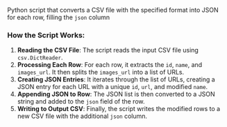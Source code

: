 Python script that converts a CSV file with the specified format into JSON for each row, filling the `json` column

### How the Script Works:
1. **Reading the CSV File**: The script reads the input CSV file using `csv.DictReader`.
2. **Processing Each Row**: For each row, it extracts the `id`, `name`, and `images_url`. It then splits the `images_url` into a list of URLs.
3. **Creating JSON Entries**: It iterates through the list of URLs, creating a JSON entry for each URL with a unique `id`, `url`, and modified `name`.
4. **Appending JSON to Row**: The JSON list is then converted to a JSON string and added to the `json` field of the row.
5. **Writing to Output CSV**: Finally, the script writes the modified rows to a new CSV file with the additional `json` column.